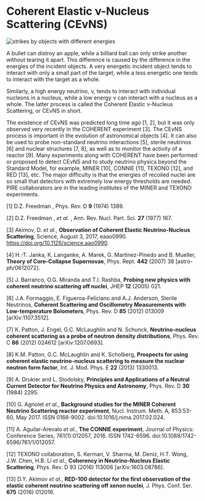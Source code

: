 # Coherent Elastic &nu;-Nucleus Scattering (CEvNS)

![strikes by objects with different energies](https://drive.google.com/uc?id=0BwM7XYhFgK7objRmQUdET2ZfbGc)

A bullet can distroy an apple, while a billiard ball can only strike another without tearing it apart. This difference is caused by the difference in the energies of the incident objects. A very energetic incident object tends to interact with only a small part of the target, while a less energetic one tends to interact with the target as a whole.

Similarly, a high energy neutrino, &nu;, tends to interact with individual nucleons in a nucleus, while a low energy &nu; can interact with a nucleus as a whole. The latter process is called the Coherent Elastic &nu;-Nucleus Scattering, or CEvNS in short.

The existence of CEvNS was predicted long time ago [1, 2],  but it was only observed very recently in the COHERENT experiment [3]. The CEvNS process is important in the evolution of astronomical objects [4]. It can also be used to probe non-standard neutrino interactions [5], sterile neutrinos [6] and nuclear structures [7, 8], as well as to monitor the activity of a reactor [9]. Many experiments along with COHERENT have been performed or proposed to detect CEvNS and to study neutrino physics beyond the Standard Model, for example, MINER [10], CONNIE [11], TEXONO [12], and RED [13], etc. The major difficulty is that the energies of recoiled nuclei are so small that detectors with extremely low energy thresholds are needed. PIRE collaborators are in the leading institutes of the MINER and TEXONO experiments.

[1] D.Z. Freedman , Phys. Rev. D **9** (1974) 1389.

[2] D.Z. Freedman , _et al._ , Ann. Rev. Nucl. Part. Sci. **27** (1977) 167.

[3] Akimov, D. _et al._, **Observation of Coherent Elastic Neutrino-Nucleus Scattering**, Science, August 3, 2017, eaao0990. https://doi.org/10.1126/science.aao0990.

[4] H.-T. Janka, K. Langanke, A. Marek, G. Martinez-Pinedo and B. Mueller, **Theory of Core-Collapse Supernovae**, Phys. Rept. **442** (2007) 38 [astro-ph/0612072].

[5] J. Barranco, O.G. Miranda and T.I. Rashba, **Probing new physics with coherent neutrino scattering off nuclei**, JHEP **12** (2005) 021.

[6] J.A. Formaggio, E. Figueroa-Feliciano and A.J. Anderson, Sterile Neutrinos, **Coherent Scattering and Oscillometry Measurements with Low-temperature Bolometers**, Phys. Rev. D **85** (2012) 013009 [arXiv:1107.3512].

[7] K. Patton, J. Engel, G.C. McLaughlin and N. Schunck, **Neutrino-nucleus coherent scattering as a probe of neutron density distributions**, Phys. Rev. C **86** (2012) 024612 [arXiv:1207.0693].

[8] K.M. Patton, G.C. McLaughlin and K. Scholberg, **Prospects for using coherent elastic neutrino-nucleus scattering to measure the nuclear neutron form factor**, Int. J. Mod. Phys. E **22** (2013) 1330013.

[9] A. Drukier and L. Stodolsky, **Principles and Applications of a Neutral Current Detector for Neutrino Physics and Astronomy**, Phys. Rev. D **30** (1984) 2295.

[10] G. Agnolet _et al._, **Background studies for the MINER Coherent Neutrino Scattering reactor experiment**, Nucl. Instrum. Meth. A, 853:53-60, May 2017. ISSN 0168-9002. doi:10.1016/j.nima.2017.02.024.

[11] A. Aguilar-Arevalo _et al._, **The CONNIE experiment**, Journal of Physics: Conference Series, 761(1):012057, 2016. ISSN 1742-6596.
doi:10.1088/1742-6596/761/1/012057.

[12] TEXONO collaboration, S. Kerman, V. Sharma, M. Deniz, H.T. Wong, J.W. Chen, H.B. Li _et al._, **Coherency in Neutrino-Nucleus Elastic Scattering**, Phys. Rev. D 93 (2016) 113006 [arXiv:1603.08786].

[13] D.Y. Akimov _et al._, **RED-100 detector for the first observation of the elastic coherent neutrino scattering off xenon nuclei**, J. Phys. Conf. Ser. **675** (2016) 012016.
